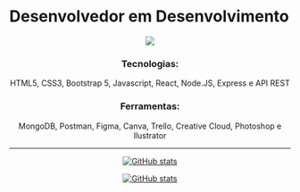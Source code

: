 # Desenvolvedor em Desenvolvimento

<div align="center">

![](./ola2.gif)

### Tecnologias:
HTML5, CSS3, Bootstrap 5, Javascript, React, Node.JS, Express e API REST

### Ferramentas:
MongoDB, Postman, Figma, Canva, Trello, Creative Cloud, Photoshop e Ilustrator

---
 
[![GitHub stats](https://github-readme-stats.vercel.app/api/top-langs/?username=SobreiraV&theme=swift&layout=compact&langs_count=7)](https://github.com/sobreirav)

[![GitHub stats](https://github-readme-stats.vercel.app/api?username=SobreiraV&theme=swift&show_icons=true&count_private=true)](https://github.com/sobreirav)
 
</div>
  
<!--
**SobreiraV/sobreirav** is a ✨ _special_ ✨ repository because its `README.md` (this file) appears on your GitHub profile.

Here are some ideas to get you started:

- 🔭 I’m currently working on ...
- 🌱 I’m currently learning ...
- 👯 I’m looking to collaborate on ...
- 🤔 I’m looking for help with ...
- 💬 Ask me about ...
- 📫 How to reach me: ...
- 😄 Pronouns: ...
- ⚡ Fun fact: ...
-->
